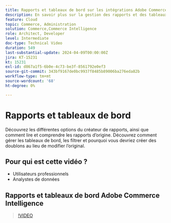 ```yaml
---
title: Rapports et tableaux de bord sur les intégrations Adobe Commerce Intelligence
description: En savoir plus sur la gestion des rapports et des tableaux de bord Adobe Commerce Intelligence
feature: Cloud
topic: Commerce, Administration
solution: Commerce,Commerce Intelligence
role: Architect, Developer
level: Intermediate
doc-type: Technical Video
duration: 549
last-substantial-update: 2024-04-09T00:00:00Z
jira: KT-15231
kt: 15231
exl-id: d867a1f5-6b0e-4c73-be3f-8561792e0ef3
source-git-commit: 343bf9167de0bc9937f8485b89006ba276eda82b
workflow-type: tm+mt
source-wordcount: '68'
ht-degree: 0%

---
```


# Rapports et tableaux de bord

Découvrez les différentes options du créateur de rapports, ainsi que comment lire et comprendre les rapports d’origine. Découvrez comment gérer les tableaux de bord, les filtrer et pourquoi vous devriez créer des doublons au lieu de modifier l’original.

## Pour qui est cette vidéo ?

- Utilisateurs professionnels
- Analystes de données

## Rapports et tableaux de bord Adobe Commerce Intelligence

>[!VIDEO](https://video.tv.adobe.com/v/3453145?learn=on&captions=fre_fr)

